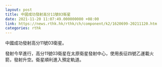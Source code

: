 ```yaml
---
layout: post
title: 中國成功發射高分11號03衛星
date: 2021-11-20 11:07:49.000000000 +08:00
link: https://news.rthk.hk/rthk/ch/component/k2/1620699-20211120.htm
categories: rthk
---
```


中國成功發射高分11號03衛星。

發射今早進行，高分11號03衛星在太原衛星發射中心，使用長征四號乙運載火箭，發射升空。衛星順利進入預定軌道。
